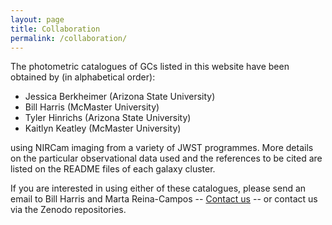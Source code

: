 ```yaml
---
layout: page
title: Collaboration
permalink: /collaboration/
---
```


The photometric catalogues of GCs listed in this website have been obtained by (in alphabetical order):
* Jessica Berkheimer (Arizona State University)
* Bill Harris (McMaster University)
* Tyler Hinrichs (Arizona State University)
* Kaitlyn Keatley (McMaster University)

using NIRCam imaging from a variety of JWST programmes. More details on the particular observational data used and the references to be cited are listed on the README files of each galaxy cluster.

If you are interested in using either of these catalogues, please send an email to Bill Harris and Marta Reina-Campos -- [Contact us](mailto:harrisw@mcmaster.ca,reinacampos@cita.utoronto.ca?subject=Interest%20on%20the%20JWST%20catalogues) -- or contact us via the Zenodo repositories.